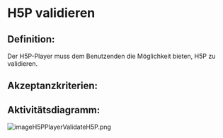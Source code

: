 # H5P validieren


## Definition:

Der H5P-Player muss dem Benutzenden die Möglichkeit bieten,
H5P zu validieren.

## Akzeptanzkriterien:




## Aktivitätsdiagramm:


![imageH5PPlayerValidateH5P.png](imageH5PPlayerValidateH5P.png)